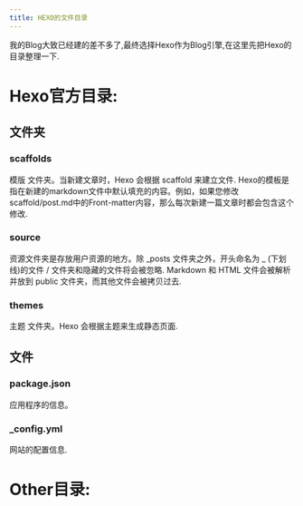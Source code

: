 ```yaml
---
title: HEXO的文件目录
---
```


我的Blog大致已经建的差不多了,最终选择Hexo作为Blog引擎,在这里先把Hexo的目录整理一下.
# Hexo官方目录:

## 文件夹

### scaffolds
模版 文件夹。当新建文章时，Hexo 会根据 scaffold 来建立文件.
Hexo的模板是指在新建的markdown文件中默认填充的内容。例如，如果您修改scaffold/post.md中的Front-matter内容，那么每次新建一篇文章时都会包含这个修改.

### source
资源文件夹是存放用户资源的地方。除 _posts 文件夹之外，开头命名为 _ (下划线)的文件 / 文件夹和隐藏的文件将会被忽略.
Markdown 和 HTML 文件会被解析并放到 public 文件夹，而其他文件会被拷贝过去.

### themes
主题 文件夹。Hexo 会根据主题来生成静态页面.

## 文件

### package.json
应用程序的信息。

### _config.yml
网站的配置信息.
# Other目录:



